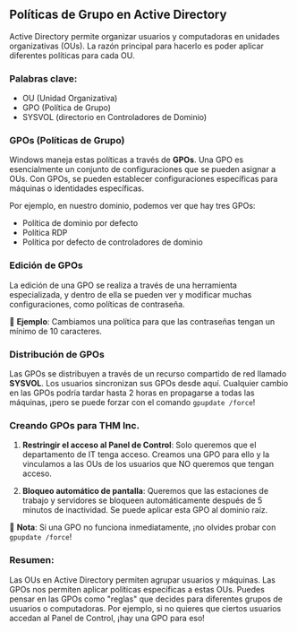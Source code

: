 ## Políticas de Grupo en Active Directory

Active Directory permite organizar usuarios y computadoras en unidades organizativas (OUs). La razón principal para hacerlo es poder aplicar diferentes políticas para cada OU.

### **Palabras clave**:

- OU (Unidad Organizativa)
- GPO (Política de Grupo)
- SYSVOL (directorio en Controladores de Dominio)

### GPOs (Políticas de Grupo)

Windows maneja estas políticas a través de **GPOs**. Una GPO es esencialmente un conjunto de configuraciones que se pueden asignar a OUs. Con GPOs, se pueden establecer configuraciones específicas para máquinas o identidades específicas.

Por ejemplo, en nuestro dominio, podemos ver que hay tres GPOs:

- Política de dominio por defecto
- Política RDP
- Política por defecto de controladores de dominio

### Edición de GPOs

La edición de una GPO se realiza a través de una herramienta especializada, y dentro de ella se pueden ver y modificar muchas configuraciones, como políticas de contraseña.

📌 **Ejemplo**: Cambiamos una política para que las contraseñas tengan un mínimo de 10 caracteres.

### Distribución de GPOs

Las GPOs se distribuyen a través de un recurso compartido de red llamado **SYSVOL**. Los usuarios sincronizan sus GPOs desde aquí. Cualquier cambio en las GPOs podría tardar hasta 2 horas en propagarse a todas las máquinas, ¡pero se puede forzar con el comando `gpupdate /force`!

### Creando GPOs para THM Inc.

1. **Restringir el acceso al Panel de Control**: Solo queremos que el departamento de IT tenga acceso. Creamos una GPO para ello y la vinculamos a las OUs de los usuarios que NO queremos que tengan acceso.

2. **Bloqueo automático de pantalla**: Queremos que las estaciones de trabajo y servidores se bloqueen automáticamente después de 5 minutos de inactividad. Se puede aplicar esta GPO al dominio raíz.

🔑 **Nota**: Si una GPO no funciona inmediatamente, ¡no olvides probar con `gpupdate /force`!

### Resumen:

Las OUs en Active Directory permiten agrupar usuarios y máquinas. Las GPOs nos permiten aplicar políticas específicas a estas OUs. Puedes pensar en las GPOs como "reglas" que decides para diferentes grupos de usuarios o computadoras. Por ejemplo, si no quieres que ciertos usuarios accedan al Panel de Control, ¡hay una GPO para eso!

<!-- https://youtu.be/dwP4jpXdSp4?si=uAjwC_GF-WnMs378&t=2872 -->
